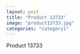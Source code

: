 ```yaml
---
layout: post
title: "Product 13733"
image: "product13733.jpg"
categories: "category1"
---
```

Product 13733
